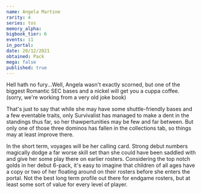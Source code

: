 ```yaml
---
name: Angela Martine
rarity: 4
series: tos
memory_alpha:
bigbook_tier: 6
events: 11
in_portal:
date: 20/12/2021
obtained: Pack
mega: false
published: true
---
```


Hell hath no fury...Well, Angela wasn't exactly scorned, but one of the biggest Romantic SEC bases and a nickel will get you a cuppa coffee. (sorry, we're working from a very old joke book)

That's just to say that while she may have some shuttle-friendly bases and a few eventable traits, only Survivalist has managed to make a dent in the standings thus far, so her thawpertunities may be few and far between. But only one of those three dominos has fallen in the collections tab, so things may at least improve there.

In the short term, voyages will be her calling card. Strong debut numbers magically dodge a far worse skill set than she could have been saddled with and give her some play there on earlier rosters. Considering the top notch golds in her debut 6-pack, it's easy to imagine that children of all ages have a copy or two of her floating around on their rosters before she enters the portal. Not the best long term profile out there for endgame rosters, but at least some sort of value for every level of player.
